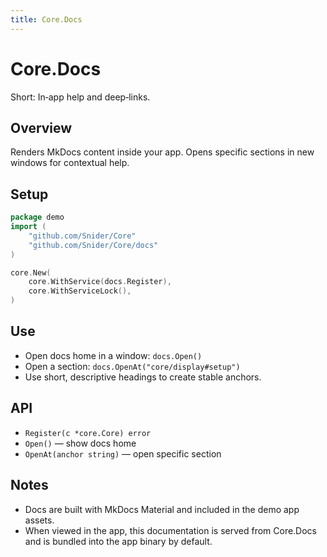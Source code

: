 ```yaml
---
title: Core.Docs
---
```


# Core.Docs

Short: In‑app help and deep‑links.

## Overview
Renders MkDocs content inside your app. Opens specific sections in new windows for contextual help.

## Setup
```go
package demo
import (
    "github.com/Snider/Core"
    "github.com/Snider/Core/docs"
)

core.New(
    core.WithService(docs.Register),
    core.WithServiceLock(),
)
```

## Use
- Open docs home in a window: `docs.Open()`
- Open a section: `docs.OpenAt("core/display#setup")`
- Use short, descriptive headings to create stable anchors.

## API
- `Register(c *core.Core) error`
- `Open()` — show docs home
- `OpenAt(anchor string)` — open specific section

## Notes
- Docs are built with MkDocs Material and included in the demo app assets.
- When viewed in the app, this documentation is served from Core.Docs and is bundled into the app binary by default.
